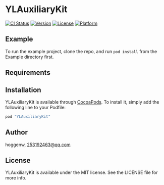 # YLAuxiliaryKit

[![CI Status](http://img.shields.io/travis/hoggenw/YLAuxiliaryKit.svg?style=flat)](https://travis-ci.org/hoggenw/YLAuxiliaryKit)
[![Version](https://img.shields.io/cocoapods/v/YLAuxiliaryKit.svg?style=flat)](http://cocoapods.org/pods/YLAuxiliaryKit)
[![License](https://img.shields.io/cocoapods/l/YLAuxiliaryKit.svg?style=flat)](http://cocoapods.org/pods/YLAuxiliaryKit)
[![Platform](https://img.shields.io/cocoapods/p/YLAuxiliaryKit.svg?style=flat)](http://cocoapods.org/pods/YLAuxiliaryKit)

## Example

To run the example project, clone the repo, and run `pod install` from the Example directory first.

## Requirements

## Installation

YLAuxiliaryKit is available through [CocoaPods](http://cocoapods.org). To install
it, simply add the following line to your Podfile:

```ruby
pod "YLAuxiliaryKit"
```

## Author

hoggenw, 253192463@qq.com

## License

YLAuxiliaryKit is available under the MIT license. See the LICENSE file for more info.
